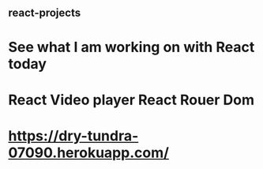 ## react-projects

# See what I am working on with React today

# React Video player React Rouer Dom

# https://dry-tundra-07090.herokuapp.com/
